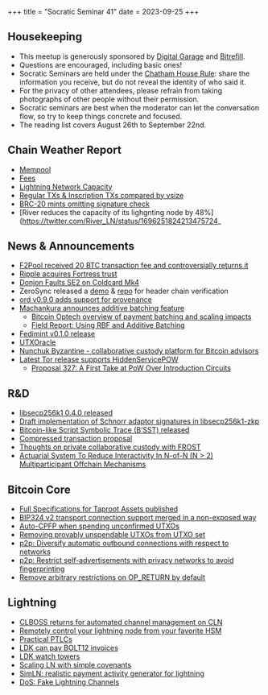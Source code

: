 +++
title = "Socratic Seminar 41"
date = 2023-09-25
+++

Housekeeping
------------

- This meetup is generously sponsored by [Digital Garage](https://dg717.com/) and [Bitrefill](https://bitrefill.com/).
- Questions are encouraged, including basic ones!
- Socratic Seminars are held under the [Chatham House Rule](https://www.chathamhouse.org/about-us/chatham-house-rule): share the information you receive, but do not reveal the identity of who said it.
- For the privacy of other attendees, please refrain from taking photographs of other people without their permission.
- Socratic seminars are best when the moderator can let the conversation flow, so try to keep things concrete and focused.
- The reading list covers August 26th to September 22nd.

Chain Weather Report
--------------------

- [Mempool](https://www.bitcoin-mempool.info/#BTC,30d,weight)
- [Fees](https://transactionfee.info/charts/fees-package-feerates/)
- [Lightning Network Capacity](https://bitcoinvisuals.com/ln-capacity)
- [Regular TXs & Inscription TXs compared by vsize](https://dune.com/queries/2962509/4908103)
- [BRC-20 mints omitting signature check](https://twitter.com/mononautical/status/1705457795745595570)
- [River reduces the capacity of its lighgnting node by 48%](https://twitter.com/River_LN/status/1696251824213475724_

News & Announcements
--------------------

- [F2Pool received 20 BTC transaction fee and controversially returns it](https://twitter.com/satofishi/status/1701042302238724512)
- [Ripple acquires Fortress trust](https://www.nobsbitcoin.com/ripple-acquires-fortress-trust/)
- [Donjon Faults SE2 on Coldcard Mk4](https://blog.coinkite.com/donjon-faults-2023/)
- ZeroSync released a [demo](https://zerosync.org/demo/) & [repo](https://github.com/ZeroSync/header_chain) for header chain verification
- [ord v0.9.0 adds support for provenance](https://github.com/ordinals/ord/releases/tag/0.9.0)
- [Machankura announces additive batching feature](https://twitter.com/machankura8333/status/1695827506794754104)
  - [Bitcoin Optech overview of payment batching and scaling impacts](https://bitcoinops.org/en/payment-batching/)
  - [Field Report: Using RBF and Additive Batching](https://bitcoinops.org/en/cardcoins-rbf-batching/)
- [Fedimint v0.1.0 release](https://github.com/fedimint/fedimint/releases/tag/v0.1.0)
- [UTXOracle](https://twitter.com/SteveSimple/status/1704864674431332503)
- [Nunchuk Byzantine - collaborative custody platform for Bitcoin advisors](https://nunchuk.io/blog/byzantine)
- [Latest Tor release supports HiddenServicePOW](https://gitlab.torproject.org/tpo/core/tor/-/commit/8b46d1c6ca20b8c99b979569c7432a97d8fc20a1)
  - [Proposal 327: A First Take at PoW Over Introduction Circuits](https://gitlab.torproject.org/tpo/core/torspec/-/blob/main/proposals/327-pow-over-intro.txt)   

R&D
---

- [libsecp256k1 0.4.0 released](https://github.com/bitcoin-core/secp256k1/blob/master/CHANGELOG.md#040---2023-09-04)
- [Draft implementation of Schnorr adaptor signatures in libsecp256k1-zkp](https://github.com/BlockstreamResearch/secp256k1-zkp/pull/268)
- [Bitcoin-like Script Symbolic Trace (B’SST) released](https://lists.linuxfoundation.org/pipermail/bitcoin-dev/2023-August/021922.html)
- [Compressed transaction proposal](https://lists.linuxfoundation.org/pipermail/bitcoin-dev/2023-August/021924.html)
- [Thoughts on private collaborative custody with FROST](https://gist.github.com/nickfarrow/4be776782bce0c12cca523cbc203fb9d/)
- [Actuarial System To Reduce Interactivity In N-of-N (N > 2) Multiparticipant Offchain Mechanisms](https://lists.linuxfoundation.org/pipermail/bitcoin-dev/2023-September/021942.html)

Bitcoin Core
------------

- [Full Specifications for Taproot Assets published](https://lists.linuxfoundation.org/pipermail/bitcoin-dev/2023-September/021938.html)
- [BIP324 v2 transport connection support merged in a non-exposed way](https://github.com/bitcoin/bitcoin/pull/28196)
- [Auto-CPFP when spending unconfirmed UTXOs](https://github.com/bitcoin/bitcoin/pull/26152)
- [Removing provably unspendable UTXOs from UTXO set](https://github.com/bitcoin/bitcoin/pull/28400)
- [p2p: Diversify automatic outbound connections with respect to networks](https://github.com/bitcoin/bitcoin/pull/27213)
- [p2p: Restrict self-advertisements with privacy networks to avoid fingerprinting](https://github.com/bitcoin/bitcoin/pull/27411)
- [Remove arbitrary restrictions on OP_RETURN by default](https://github.com/bitcoin/bitcoin/pull/28130)

Lightning
--------

- [CLBOSS returns for automated channel management on CLN](https://lists.ozlabs.org/pipermail/c-lightning/2023-September/000239.html)
- [Remotely control your lightning node from your favorite HSM](https://lists.linuxfoundation.org/pipermail/lightning-dev/2023-September/004084.html)
- [Practical PTLCs](https://lists.linuxfoundation.org/pipermail/lightning-dev/2023-September/004088.html)
- [LDK can pay BOLT12 invoices](https://github.com/lightningdevkit/rust-lightning/pull/2371)
- [LDK watch towers](https://github.com/lightningdevkit/rust-lightning/pull/2337)
- [Scaling LN with simple covenants](https://lists.linuxfoundation.org/pipermail/lightning-dev/2023-September/004092.html)
- [SimLN: realistic payment activity generator for lightning](https://github.com/bitcoin-dev-project/sim-ln)
- [DoS: Fake Lightning Channels](https://morehouse.github.io/lightning/fake-channel-dos/)
